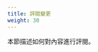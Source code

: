 ```yaml
---
title: 評閱變更
weight: 30
---
```

<!--
title: Reviewing changes
weight: 30
-->

<!-- overview -->
<!--
This section describes how to review content.
-->
本節描述如何對內容進行評閱。

<!-- body -->

